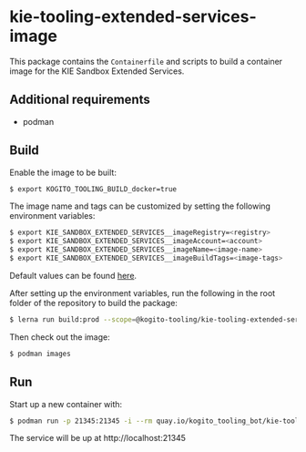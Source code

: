 # kie-tooling-extended-services-image

This package contains the `Containerfile` and scripts to build a container image for the KIE Sandbox Extended Services.

## Additional requirements

- podman

## Build

Enable the image to be built:

```bash
$ export KOGITO_TOOLING_BUILD_docker=true
```

The image name and tags can be customized by setting the following environment variables:

```bash
$ export KIE_SANDBOX_EXTENDED_SERVICES__imageRegistry=<registry>
$ export KIE_SANDBOX_EXTENDED_SERVICES__imageAccount=<account>
$ export KIE_SANDBOX_EXTENDED_SERVICES__imageName=<image-name>
$ export KIE_SANDBOX_EXTENDED_SERVICES__imageBuildTags=<image-tags>
```

Default values can be found [here](../build-env/index.js).

After setting up the environment variables, run the following in the root folder of the repository to build the package:

```bash
$ lerna run build:prod --scope=@kogito-tooling/kie-tooling-extended-services-image --include-dependencies --stream
```

Then check out the image:

```bash
$ podman images
```

## Run

Start up a new container with:

```bash
$ podman run -p 21345:21345 -i --rm quay.io/kogito_tooling_bot/kie-tooling-extended-services-image:latest
```

The service will be up at http://localhost:21345
